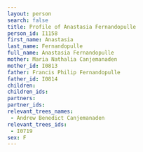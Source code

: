 ```yaml
---
layout: person
search: false
title: Profile of Anastasia Fernandopulle
person_id: I1158
first_name: Anastasia
last_name: Fernandopulle
full_name: Anastasia Fernandopulle
mother: Maria Nathalia Canjemanaden
mother_id: I0813
father: Francis Philip Fernandopulle
father_id: I0814
children:
children_ids:
partners:
partner_ids:
relevant_trees_names:
 - Andrew Benedict Canjemanaden
relevant_trees_ids:
 - I0719
sex: F
---
```


